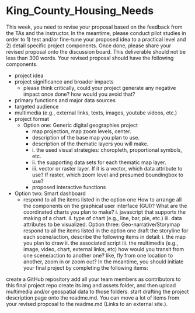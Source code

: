 # King_County_Housing_Needs
This week, you need to revise your proposal based on the feedback from the TAs and the instructor. In the meantime, please conduct pilot studies in order to 1) test and/or fine-tune your proposed idea to a practical level and 2) detail specific project components. Once done, please share your revised proposal onto the discussion board. This deliverable should not be less than 300 words. Your revised proposal should have the following components.

* project idea
* project significance and broader impacts
  * please think critically, could your project generate any negative impact once done? how would you avoid that?
* primary functions and major data sources
* targeted audience
* multimedia (e.g., external links, texts, images, youtube videos, etc.)
* project format
  * Option one: Generic digital geographies project
    * map projection, map zoom levels, center.
    * description of the base map you plan to use.
    * description of the thematic layers you will make.
    * i. the used visual strategies: choropleth, proportional symbols, etc.
    * ii. the supporting data sets for each thematic map layer.
    * iii. vector or raster layer. If it is a vector, which data attribute to use? If raster, which zoom level and presumed boundingbox to use?
    * proposed interactive functions
* Option two: Smart dashboard
   * respond to all the items listed in the option one
    How to arrange all the components on the graphical user interface (GUI)?
    What are the coordinated charts you plan to make?
    i. javascript that supports the making of a chart.
    ii. type of chart (e.g., line, bar, pie, etc.)
    iii. data attributes to be visualized.
Option three: Geo-narrative/Storymap
respond to all the items listed in the option one
draft the storyline
for each scene/action, describe the following items in detail:
i. the map you plan to draw
ii. the associated script
iii. the multimedia (e.g., image, video, chart, external links, etc)
how would you transit from one scene/action to another one? like, fly from one location to another, zoom in or zoom out?
In the meantime, you should initiate your final project by completing the following items:

create a GitHub repository
add all your team members as contributors to this final project repo
create its img and assets folder, and then upload multimedia and/or geospatial data to those folders.
start drafting the project description page onto the readme.md. You can move a lot of items from your revised proposal to the readme.md (Links to an external site.).
